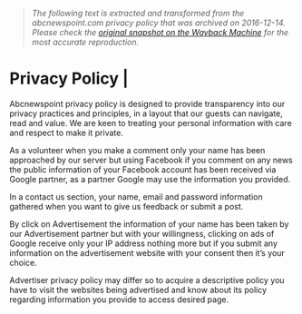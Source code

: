 > *The following text is extracted and transformed from the abcnewspoint.com privacy policy that was archived on 2016-12-14. Please check the [original snapshot on the Wayback Machine](https://web.archive.org/web/20161214071238id_/http%3A//www.abcnewspoint.com/privacy-policy) for the most accurate reproduction.*

# Privacy Policy |

Abcnewspoint privacy policy is designed to provide transparency into our privacy practices and principles, in a layout that our guests can navigate, read and value. We are keen to treating your personal information with care and respect to make it private.

As a volunteer when you make a comment only your name has been approached by our server but using Facebook if you comment on any news the public information of your Facebook account has been received via Google partner, as a partner Google may use the information you provided.

In a contact us section, your name, email and password information gathered when you want to give us feedback or submit a post.

By click on Advertisement the information of your name has been taken by our Advertisement partner but with your willingness, clicking on ads of Google receive only your IP address nothing more but if you submit any information on the advertisement website with your consent then it’s your choice.

Advertiser privacy policy may differ so to acquire a descriptive policy you have to visit the websites being advertised and know about its policy regarding information you provide to access desired page.
